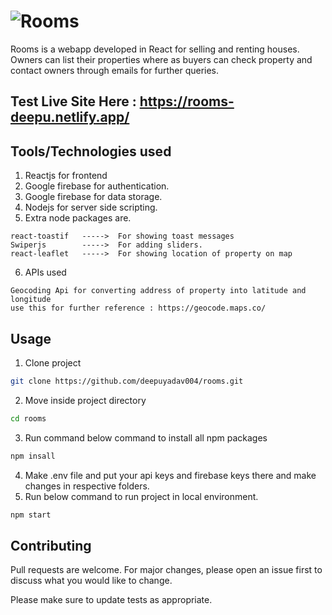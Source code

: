 # ![Rooms](https://github.com/deepuyadav004/rooms/assets/77964981/85a05592-0556-45d8-ba2a-f0c7a4db15f4)

Rooms is a webapp developed in React for selling and renting houses. Owners can list their properties where as buyers can check property and contact owners through emails for further queries.

## Test Live Site Here : https://rooms-deepu.netlify.app/

## Tools/Technologies used

1. Reactjs for frontend
2. Google firebase for authentication.
3. Google firebase for data storage.
4. Nodejs for server side scripting.
5. Extra node packages are.

```
react-toastif   ----->  For showing toast messages
Swiperjs        ----->  For adding sliders.
react-leaflet   ----->  For showing location of property on map
```

6. APIs used
```
Geocoding Api for converting address of property into latitude and longitude
use this for further reference : https://geocode.maps.co/
```

## Usage

1. Clone project
```bash
git clone https://github.com/deepuyadav004/rooms.git
```

2. Move inside project directory
```bash
cd rooms
```
3. Run command below command to install all npm packages
```bash
npm insall
```
4. Make .env file and put your api keys and firebase keys there and make changes in respective folders.
5. Run below command to run project in local environment.
```bash
npm start
```

## Contributing

Pull requests are welcome. For major changes, please open an issue first
to discuss what you would like to change.

Please make sure to update tests as appropriate.
